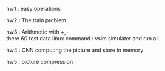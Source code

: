 hw1 : easy operations

hw2 : The train problem

hw3 : Arithmetic with +,-,\
there 60 test data
linux command : vsim
simulater and run all 

hw4 : CNN 
computing the picture and store in memory

hw5 : picture compression